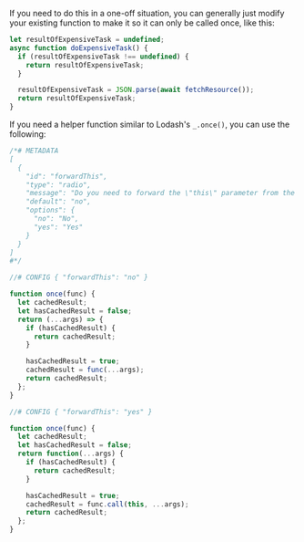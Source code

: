If you need to do this in a one-off situation, you can generally just modify your existing function to make it so it can only be called once, like this:

```javascript
let resultOfExpensiveTask = undefined;
async function doExpensiveTask() {
  if (resultOfExpensiveTask !== undefined) {
    return resultOfExpensiveTask;
  }

  resultOfExpensiveTask = JSON.parse(await fetchResource());
  return resultOfExpensiveTask;
}
```

If you need a helper function similar to Lodash's `_.once()`, you can use the following:

```javascript
/*# METADATA
[
  {
    "id": "forwardThis",
    "type": "radio",
    "message": "Do you need to forward the \"this\" parameter from the caller to the callback? (Usually this isn't necessary)",
    "default": "no",
    "options": {
      "no": "No",
      "yes": "Yes"
    }
  }
]
#*/

//# CONFIG { "forwardThis": "no" }

function once(func) {
  let cachedResult;
  let hasCachedResult = false;
  return (...args) => {
    if (hasCachedResult) {
      return cachedResult;
    }

    hasCachedResult = true;
    cachedResult = func(...args);
    return cachedResult;
  };
}

//# CONFIG { "forwardThis": "yes" }

function once(func) {
  let cachedResult;
  let hasCachedResult = false;
  return function(...args) {
    if (hasCachedResult) {
      return cachedResult;
    }

    hasCachedResult = true;
    cachedResult = func.call(this, ...args);
    return cachedResult;
  };
}
```

